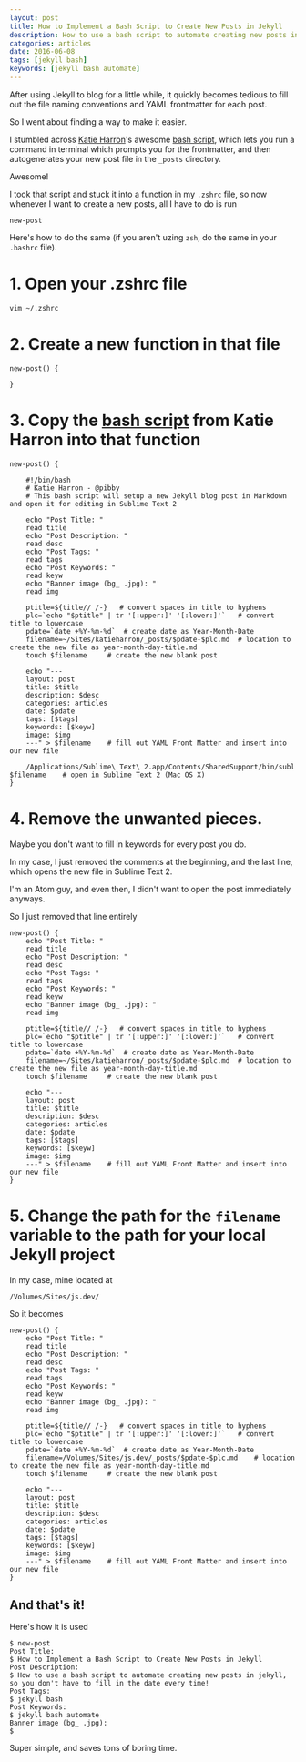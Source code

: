 ```yaml
---
layout: post
title: How to Implement a Bash Script to Create New Posts in Jekyll
description: How to use a bash script to automate creating new posts in jekyll, so you don't have to fill in the date every time!
categories: articles
date: 2016-06-08
tags: [jekyll bash]
keywords: [jekyll bash automate]
---
```


After using Jekyll to blog for a little while, it quickly becomes tedious to fill out the file naming conventions and YAML frontmatter for each post.

So I went about finding a way to make it easier.

I stumbled across [Katie Harron](https://pibby.com/)'s awesome [bash script](https://gist.github.com/pibby/6911493), which lets you run a command in terminal which prompts you for the frontmatter, and then autogenerates your new post file in the `_posts` directory.

Awesome!

I took that script and stuck it into a function in my `.zshrc` file, so now whenever I want to create a new posts, all I have to do is run

```Shell
new-post
```

Here's how to do the same (if you aren't uzing `zsh`, do the same in your `.bashrc` file).

# 1. Open your .zshrc file

```Shell
vim ~/.zshrc
```

# 2. Create a new function in that file

```Shell
new-post() {

}
```

# 3. Copy the [bash script](https://gist.github.com/pibby/6911493) from Katie Harron into that function

```Shell
new-post() {

    #!/bin/bash
    # Katie Harron - @pibby
    # This bash script will setup a new Jekyll blog post in Markdown and open it for editing in Sublime Text 2

    echo "Post Title: "
    read title
    echo "Post Description: "
    read desc
    echo "Post Tags: "
    read tags
    echo "Post Keywords: "
    read keyw
    echo "Banner image (bg_ .jpg): "
    read img

    ptitle=${title// /-}   # convert spaces in title to hyphens
    plc=`echo "$ptitle" | tr '[:upper:]' '[:lower:]'`   # convert title to lowercase
    pdate=`date +%Y-%m-%d` 	# create date as Year-Month-Date
    filename=~/Sites/katieharron/_posts/$pdate-$plc.md 	# location to create the new file as year-month-day-title.md
    touch $filename 	# create the new blank post

    echo "---
    layout: post
    title: $title
    description: $desc
    categories: articles
    date: $pdate
    tags: [$tags]
    keywords: [$keyw]
    image: $img
    ---" > $filename 	# fill out YAML Front Matter and insert into our new file

    /Applications/Sublime\ Text\ 2.app/Contents/SharedSupport/bin/subl $filename 	# open in Sublime Text 2 (Mac OS X)
}
```

# 4. Remove the unwanted pieces.
Maybe you don't want to fill in keywords for every post you do.

In my case, I just removed the comments at the beginning, and the last line, which opens the new file in Sublime Text 2.

I'm an Atom guy, and even then, I didn't want to open the post immediately anyways.

So I just removed that line entirely

```Shell
new-post() {
    echo "Post Title: "
    read title
    echo "Post Description: "
    read desc
    echo "Post Tags: "
    read tags
    echo "Post Keywords: "
    read keyw
    echo "Banner image (bg_ .jpg): "
    read img

    ptitle=${title// /-}   # convert spaces in title to hyphens
    plc=`echo "$ptitle" | tr '[:upper:]' '[:lower:]'`   # convert title to lowercase
    pdate=`date +%Y-%m-%d` 	# create date as Year-Month-Date
    filename=~/Sites/katieharron/_posts/$pdate-$plc.md 	# location to create the new file as year-month-day-title.md
    touch $filename 	# create the new blank post

    echo "---
    layout: post
    title: $title
    description: $desc
    categories: articles
    date: $pdate
    tags: [$tags]
    keywords: [$keyw]
    image: $img
    ---" > $filename 	# fill out YAML Front Matter and insert into our new file
}
```

# 5. Change the path for the `filename` variable to the path for your local Jekyll project

In my case, mine located at
```Shell
/Volumes/Sites/js.dev/
```

So it becomes

```Shell
new-post() {
    echo "Post Title: "
    read title
    echo "Post Description: "
    read desc
    echo "Post Tags: "
    read tags
    echo "Post Keywords: "
    read keyw
    echo "Banner image (bg_ .jpg): "
    read img

    ptitle=${title// /-}   # convert spaces in title to hyphens
    plc=`echo "$ptitle" | tr '[:upper:]' '[:lower:]'`   # convert title to lowercase
    pdate=`date +%Y-%m-%d` 	# create date as Year-Month-Date
    filename=/Volumes/Sites/js.dev/_posts/$pdate-$plc.md 	# location to create the new file as year-month-day-title.md
    touch $filename 	# create the new blank post

    echo "---
    layout: post
    title: $title
    description: $desc
    categories: articles
    date: $pdate
    tags: [$tags]
    keywords: [$keyw]
    image: $img
    ---" > $filename 	# fill out YAML Front Matter and insert into our new file
}
```

## And that's it!

Here's how it is used

```Shell
$ new-post
Post Title:
$ How to Implement a Bash Script to Create New Posts in Jekyll
Post Description:
$ How to use a bash script to automate creating new posts in jekyll, so you don't have to fill in the date every time!
Post Tags:
$ jekyll bash
Post Keywords:
$ jekyll bash automate
Banner image (bg_ .jpg):
$
```

Super simple, and saves tons of boring time.